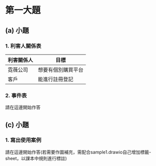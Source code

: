 # 第一大題 
## (a) 小題
### 1. 利害人關係表
| 利害關係人 | 目標 |
| --------- | ----- |
| 霓薇公司 | 想要有個別購買平台 |
| 客戶 | 能進行註冊登記 |

### 2. 事件表
請在這邊開始作答

## (c) 小題
### 1. 寫出使用案例
請在這邊開始作答(若需要作圖補充，需配合sample1.drawio自己增加標籤-sheet，以課本中規則進行標註)